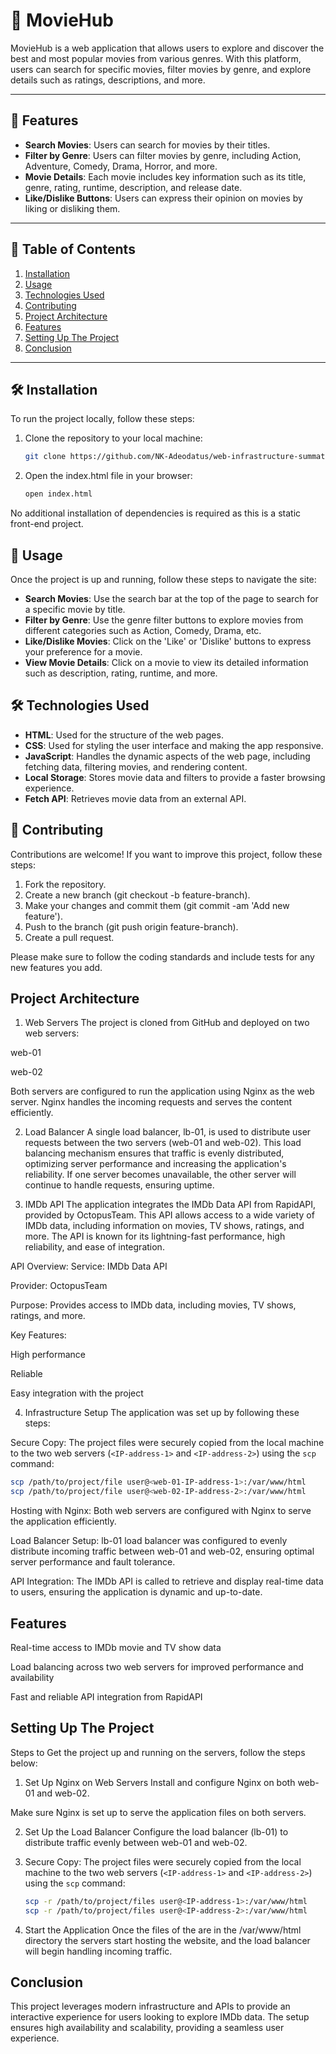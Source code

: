 # 🎥 MovieHub

MovieHub is a web application that allows users to explore and discover the best and most popular movies from various genres. With this platform, users can search for specific movies, filter movies by genre, and explore details such as ratings, descriptions, and more.

---

## 🌟 Features

- **Search Movies**: Users can search for movies by their titles.
- **Filter by Genre**: Users can filter movies by genre, including Action, Adventure, Comedy, Drama, Horror, and more.
- **Movie Details**: Each movie includes key information such as its title, genre, rating, runtime, description, and release date.
- **Like/Dislike Buttons**: Users can express their opinion on movies by liking or disliking them.

---

## 📑 Table of Contents

1. [Installation](#installation)
2. [Usage](#usage)
3. [Technologies Used](#technologies-used)
4. [Contributing](#contributing)
5. [Project Architecture](#project-architecture)
6. [Features](#features)
7. [Setting Up The Project](#setting-up-the-project)
8. [Conclusion](#conclusion)

---

## 🛠️ Installation

To run the project locally, follow these steps:

1. Clone the repository to your local machine:

   ```bash
   git clone https://github.com/NK-Adeodatus/web-infrastructure-summative
   ```

2. Open the index.html file in your browser:

   ```bash
   open index.html
   ```

No additional installation of dependencies is required as this is a static front-end project.

## 🚀 Usage

Once the project is up and running, follow these steps to navigate the site:

- **Search Movies**: Use the search bar at the top of the page to search for a specific movie by title.
- **Filter by Genre**: Use the genre filter buttons to explore movies from different categories such as Action, Comedy, Drama, etc.
- **Like/Dislike Movies**: Click on the 'Like' or 'Dislike' buttons to express your preference for a movie.
- **View Movie Details**: Click on a movie to view its detailed information such as description, rating, runtime, and more.

## 🛠️ Technologies Used

- **HTML**: Used for the structure of the web pages.
- **CSS**: Used for styling the user interface and making the app responsive.
- **JavaScript**: Handles the dynamic aspects of the web page, including fetching data, filtering movies, and rendering content.
- **Local Storage**: Stores movie data and filters to provide a faster browsing experience.
- **Fetch API**: Retrieves movie data from an external API.

## 🤝 Contributing

Contributions are welcome! If you want to improve this project, follow these steps:

1. Fork the repository.
2. Create a new branch (git checkout -b feature-branch).
3. Make your changes and commit them (git commit -am 'Add new feature').
4. Push to the branch (git push origin feature-branch).
5. Create a pull request.

Please make sure to follow the coding standards and include tests for any new features you add.

## Project Architecture

1. Web Servers
The project is cloned from GitHub and deployed on two web servers:

web-01

web-02

Both servers are configured to run the application using Nginx as the web server. Nginx handles the incoming requests and serves the content efficiently.

2. Load Balancer
A single load balancer, lb-01, is used to distribute user requests between the two servers (web-01 and web-02). This load balancing mechanism ensures that traffic is evenly distributed, optimizing server performance and increasing the application's reliability. If one server becomes unavailable, the other server will continue to handle requests, ensuring uptime.

3. IMDb API
The application integrates the IMDb Data API from RapidAPI, provided by OctopusTeam. This API allows access to a wide variety of IMDb data, including information on movies, TV shows, ratings, and more. The API is known for its lightning-fast performance, high reliability, and ease of integration.

API Overview:
Service: IMDb Data API

Provider: OctopusTeam

Purpose: Provides access to IMDb data, including movies, TV shows, ratings, and more.

Key Features:

High performance

Reliable

Easy integration with the project

4. Infrastructure Setup
The application was set up by following these steps:

Secure Copy: The project files were securely copied from the local machine to the two web servers (`<IP-address-1>` and `<IP-address-2>`) using the `scp` command:

   ```bash
   scp /path/to/project/file user@<web-01-IP-address-1>:/var/www/html
   scp /path/to/project/file user@<web-02-IP-address-2>:/var/www/html
   ```

Hosting with Nginx: Both web servers are configured with Nginx to serve the application efficiently.

Load Balancer Setup: lb-01 load balancer was configured to evenly distribute incoming traffic between web-01 and web-02, ensuring optimal server performance and fault tolerance.

API Integration: The IMDb API is called to retrieve and display real-time data to users, ensuring the application is dynamic and up-to-date.

## Features

Real-time access to IMDb movie and TV show data

Load balancing across two web servers for improved performance and availability

Fast and reliable API integration from RapidAPI

## Setting Up The Project

Steps to Get the project up and running on the servers, follow the steps below:


1. Set Up Nginx on Web Servers
Install and configure Nginx on both web-01 and web-02.

Make sure Nginx is set up to serve the application files on both servers.

2. Set Up the Load Balancer
Configure the load balancer (lb-01) to distribute traffic evenly between web-01 and web-02.

3. Secure Copy: The project files were securely copied from the local machine to the two web servers (`<IP-address-1>` and `<IP-address-2>`) using the `scp` command:

   ```bash
   scp -r /path/to/project/files user@<IP-address-1>:/var/www/html
   scp -r /path/to/project/files user@<IP-address-2>:/var/www/html
   ```

4. Start the Application
Once the files of the are in the /var/www/html directory the servers start hosting the website, and the load balancer will begin handling incoming traffic.

## Conclusion

This project leverages modern infrastructure and APIs to provide an interactive experience for users looking to explore IMDb data. The setup ensures high availability and scalability, providing a seamless user experience.




